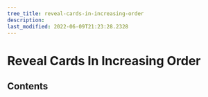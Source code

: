 ```yaml
---
tree_title: reveal-cards-in-increasing-order
description: 
last_modified: 2022-06-09T21:23:28.2328
---
```


# Reveal Cards In Increasing Order

## Contents
